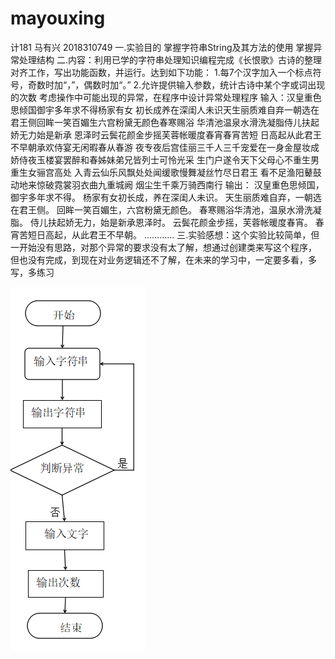 # mayouxing
计181 马有兴 2018310749
一.实验目的
 掌握字符串String及其方法的使用
 掌握异常处理结构
二.内容：利用已学的字符串处理知识编程完成《长恨歌》古诗的整理对齐工作，写出功能函数，并运行。达到如下功能：
 1.每7个汉字加入一个标点符号，奇数时加“，”，偶数时加“。”
 2.允许提供输入参数，统计古诗中某个字或词出现的次数
 考虑操作中可能出现的异常，在程序中设计异常处理程序
  输入：汉皇重色思倾国御宇多年求不得杨家有女
 初长成养在深闺人未识天生丽质难自弃一朝选在
 君王侧回眸一笑百媚生六宫粉黛无颜色春寒赐浴
 华清池温泉水滑洗凝脂侍儿扶起娇无力始是新承
 恩泽时云鬓花颜金步摇芙蓉帐暖度春宵春宵苦短
 日高起从此君王不早朝承欢侍宴无闲暇春从春游
 夜专夜后宫佳丽三千人三千宠爱在一身金屋妆成
 娇侍夜玉楼宴罢醉和春姊妹弟兄皆列士可怜光采
 生门户遂令天下父母心不重生男重生女骊宫高处
 入青云仙乐风飘处处闻缓歌慢舞凝丝竹尽日君王
 看不足渔阳鼙鼓动地来惊破霓裳羽衣曲九重城阙
 烟尘生千乘万骑西南行
 输出：
 汉皇重色思倾国，御宇多年求不得。
 杨家有女初长成，养在深闺人未识。
 天生丽质难自弃，一朝选在君王侧。
 回眸一笑百媚生，六宫粉黛无颜色。
 春寒赐浴华清池，温泉水滑洗凝脂。
 侍儿扶起娇无力，始是新承恩泽时。
 云鬓花颜金步摇，芙蓉帐暖度春宵。
 春宵苦短日高起，从此君王不早朝。
 …………
三.实验感想：这个实验比较简单，但一开始没有思路，对那个异常的要求没有太了解，想通过创建类来写这个程序，
 但也没有完成，到现在对业务逻辑还不了解，在未来的学习中，一定要多看，多写，多练习

![liuchengtu](https://github.com/Ma-youxing/mayouxing/blob/master/%E5%BE%AE%E4%BF%A1%E5%9B%BE%E7%89%87_20191118003025.png)
